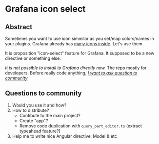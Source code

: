 # Grafana icon select

## Abstract

Sometimes you want to use icon simmilar as you set/map colors/names in your plugins. 
Grafana already has [many icons inside](https://github.com/CorpGlory/grafana-icon-select/blob/master/icons-list.ts). Let's use them 

It is proposition "icon-select" feature for Grafana. It supposed to be a new directive or something else.

*It is not possible to install to Grafana directly now.* The repo mostly for developers. 
Before really code anything, [*I want to ask question to community*](#questions-to-community)


## Questions to community
1. Would you use it and how?
2. How to distribute? 
   * Contibute to the main project?
   * Create "app"? 
   * Remove code duplication with `query_part_editor.ts` (extract typeahead feature?)
3. Help me to write nice Angular directive: Model & etc

  
